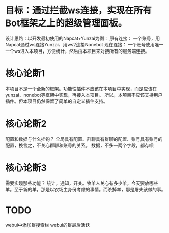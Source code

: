# 目标：通过拦截ws连接，实现在所有Bot框架之上的超级管理面板。

设计思路：以开发最初使用的Napcat+Yunzai为例：
原有连接：
一个账号，用Napcat通过ws连接Yunzai、用ws2连接Nonebot
现在连接：
一个账号使用唯一一个ws进入本项目，方便统计，然后由本项目来对接所有的服务端连接。


# 核心论断1
本项目不是一个全新的框架。功能性插件不应该在本项目中实现，而是应该在yunzai、nonebot等框架中实现，再接入本项目。
所以，本项目不应该支持用户插件。但本项目仍然保留了简单的自定义插件支持。

# 核心论断2
配置和数据与什么挂钩？
全局具有配置、群聊具有群聊的配置、账号具有账号的配置，换言之，不关心群聊和账号的关系。
数据，不多一两个字段，都存呗

# 核心论断3
需要实现那些功能？
统计，通知，开关。牧羊人关心有多少羊，今天要放哪些羊。至于新的羊，那是以农场主身份考虑的事情。而杀掉羊，那是屠夫该做的事。

# TODO

webui中添加群搜索栏
webui的群最后活跃